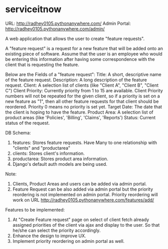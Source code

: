 # serviceitnow

URL: http://radhey0105.pythonanywhere.com/
Admin Portal: http://radhey0105.pythonanywhere.com/admin/

A web application that allows the user to create "feature requests".

A "feature request" is a request for a new feature that will be added onto an existing
piece of software. Assume that the user is an employee who would be
entering this information after having some correspondence with the client that is
requesting the feature.

Below are the Fields of a "feature request":
  Title: A short, descriptive name of the feature request.
  Description: A long description of the feature request.
  Client: A selection list of clients (like "Client A", "Client B", "Client C")
  Client Priority: Currently priority from 1 to 15 are available. Client Priority numbers will not be repeated for the given client,
  so if a priority is set on a new feature as "1", then all other feature requests for that client should be reordered. 
  Priority 0 means no priority is set yet.
  Target Date: The date that the client is hoping to have the feature.
  Product Area: A selection list of product areas (like 'Policies', 'Billing', 'Claims', 'Reports')
  Status: Current status of the request.

DB Schema:
  1. features: Stores feature requests. Have Many to one relationship with "clients" and "productarea"
  2. clients: Stores client's information.
  3. productarea: Stores product area information.
  4. Django's default auth models are being used.
  
Note:
  1. Clients, Product Areas and users can be added via admin portal.
  2. Feature Request can be also added via admin portal but the priority reordering is not implemented on admin portal. 
  Priority reordering will work on URL http://radhey0105.pythonanywhere.com/features/add/
  
Features to be implemented:
  1. At "Create Feature request" page on select of client fetch already assigned priorities of the client via ajax and display to the user.
  So that he/she can select the priority accordingly.
  2. Enhance the design to improve UX.
  3. Implement priority reordering on admin portal as well.
  

